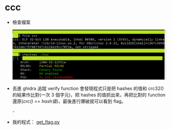 # ccc

- 檢查檔案

    ![](https://github.com/Sharkkcode/NISRA_CTF_2021_writeups/blob/main/final_CTF/reverse/ccc/img/checkfile.png)

- 丟進 ghidra 追蹤 verify function 會發現程式只是把 hashes 的值和 crc32() 的結果作比對(一次 3 個字元)，把 hashes 的值抓出來，再把比對的 function 還原(*crc() == hash值*)，最後進行爆破就可以看到 flag。

    -[](https://github.com/Sharkkcode/NISRA_CTF_2021_writeups/blob/main/final_CTF/reverse/ccc/img/decompile_verify.png)

- 我的程式： [get_flag.py](https://github.com/Sharkkcode/NISRA_CTF_2021_writeups/blob/main/final_CTF/reverse/ccc/get_flag.py)